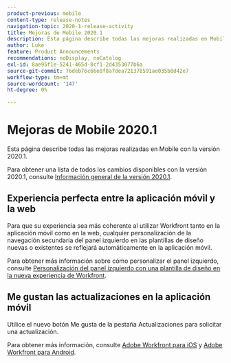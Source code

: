 ```yaml
---
product-previous: mobile
content-type: release-notes
navigation-topic: 2020-1-release-activity
title: Mejoras de Mobile 2020.1
description: Esta página describe todas las mejoras realizadas en Mobile con la versión 2020.1.
author: Luke
feature: Product Announcements
recommendations: noDisplay, noCatalog
exl-id: 8ae95f1e-5241-465d-8cf1-2d4353077b6a
source-git-commit: 76deb76c66e8f8a7dea721378591ae035b8d42e7
workflow-type: tm+mt
source-wordcount: '147'
ht-degree: 0%

---
```


# Mejoras de Mobile 2020.1

Esta página describe todas las mejoras realizadas en Mobile con la versión 2020.1.

Para obtener una lista de todos los cambios disponibles con la versión 2020.1, consulte [Información general de la versión 2020.1](../../../product-announcements/product-releases/2020.1-release-activity/2020.1-release-overview.md).

## Experiencia perfecta entre la aplicación móvil y la web

Para que su experiencia sea más coherente al utilizar Workfront tanto en la aplicación móvil como en la web, cualquier personalización de la navegación secundaria del panel izquierdo en las plantillas de diseño nuevas o existentes se reflejará automáticamente en la aplicación móvil.

Para obtener más información sobre cómo personalizar el panel izquierdo, consulte [Personalización del panel izquierdo con una plantilla de diseño en la nueva experiencia de Workfront](https://one.workfront.com/s/article/Customize-the-left-panel-using-a-Layout-Template-in-the-new-Workfront-experience-354734188).

## Me gustan las actualizaciones en la aplicación móvil

Utilice el nuevo botón Me gusta de la pestaña Actualizaciones para solicitar una actualización.

Para obtener más información, consulte [Adobe Workfront para iOS](../../../workfront-basics/mobile-apps/using-the-workfront-mobile-app/workfront-for-ios.md) y [Adobe Workfront para Android](../../../workfront-basics/mobile-apps/using-the-workfront-mobile-app/workfront-for-android.md).
